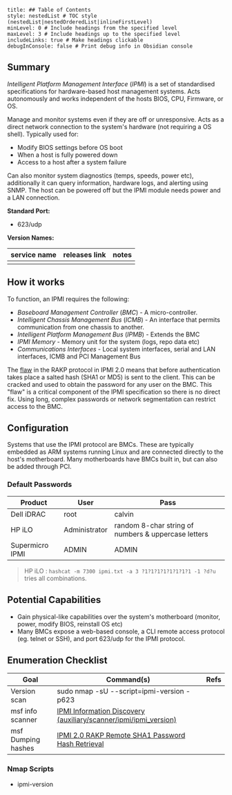 ```table-of-contents
title: ## Table of Contents
style: nestedList # TOC style (nestedList|nestedOrderedList|inlineFirstLevel)
minLevel: 0 # Include headings from the specified level
maxLevel: 3 # Include headings up to the specified level
includeLinks: true # Make headings clickable
debugInConsole: false # Print debug info in Obsidian console
```

## Summary
*Intelligent Platform Management Interface* (*IPMI*) is a set of standardised specifications for hardware-based host management systems. Acts autonomously and works independent of the hosts BIOS, CPU, Firmware, or OS. 

Manage and monitor systems even if they are off or unresponsive. Acts as a direct network connection to the system's hardware (not requiring a OS shell). Typically used for:
- Modify BIOS settings before OS boot
- When a host is fully powered down
- Access to a host after a system failure

Can also monitor system diagnostics (temps, speeds, power etc), additionally it can query information, hardware logs, and alerting using SNMP. The host can be powered off but the IPMI module needs power and a LAN connection.

**Standard Port:** 
- 623/udp

**Version Names:** 

| service name | releases link | notes |
| ------------ | ------------- | ----- |
|              |               |       |
## How it works
To function, an IPMI requires the following:
- *Baseboard Management Controller* (*BMC*) - A micro-controller.
- *Intelligent Chassis Management Bus* (*ICMB*) - An interface that permits communication from one chassis to another.
- *Intelligent Platform Management Bus* (*IPMB*) - Extends the BMC
- *IPMI Memory* - Memory unit for the system (logs, repo data etc)
- *Communications Interfaces* - Local system interfaces, serial and LAN interfaces, ICMB and PCI Management Bus

The [flaw](http://fish2.com/ipmi/remote-pw-cracking.html) in the RAKP protocol in IPMI 2.0 means that before authentication takes place a salted hash (SHA1 or MD5) is sent to the client. This can be cracked and used to obtain the password for any user on the BMC. This "flaw" is a critical component of the IPMI specification so there is no direct fix. Using long, complex passwords or network segmentation can restrict access to the BMC. 

## Configuration
Systems that use the IPMI protocol are BMCs. These are typically embedded as ARM systems running Linux and are connected directly to the host's motherboard. Many motherboards have BMCs built in, but can also be added through PCI.

### Default Passwords

| Product         | User          | Pass                                                |
| --------------- | ------------- | --------------------------------------------------- |
| Dell iDRAC      | root          | calvin                                              |
| HP iLO          | Administrator | random 8-char string of numbers & uppercase letters |
| Supermicro IPMI | ADMIN         | ADMIN                                               |
> HP iLO : `hashcat -m 7300 ipmi.txt -a 3 ?1?1?1?1?1?1?1?1 -1 ?d?u` tries all combinations.
## Potential Capabilities
- Gain physical-like capabilities over the system's motherboard (monitor, power, modify BIOS, reinstall OS etc)
- Many BMCs expose a web-based console, a CLI remote access protocol (eg. telnet or SSH), and port 623/udp for the IPMI protocol.

## Enumeration Checklist

| Goal               | Command(s)                                                                                                                                 | Refs |
| ------------------ | ------------------------------------------------------------------------------------------------------------------------------------------ | ---- |
| Version scan       | sudo nmap -sU --script=ipmi-version -p623                                                                                                  |      |
| msf info scanner   | [IPMI Information Discovery (auxiliary/scanner/ipmi/ipmi_version)](https://www.rapid7.com/db/modules/auxiliary/scanner/ipmi/ipmi_version/) |      |
| msf Dumping hashes | [IPMI 2.0 RAKP Remote SHA1 Password Hash Retrieval](https://www.rapid7.com/db/modules/auxiliary/scanner/ipmi/ipmi_dumphashes/)             |      |
### Nmap Scripts
- ipmi-version